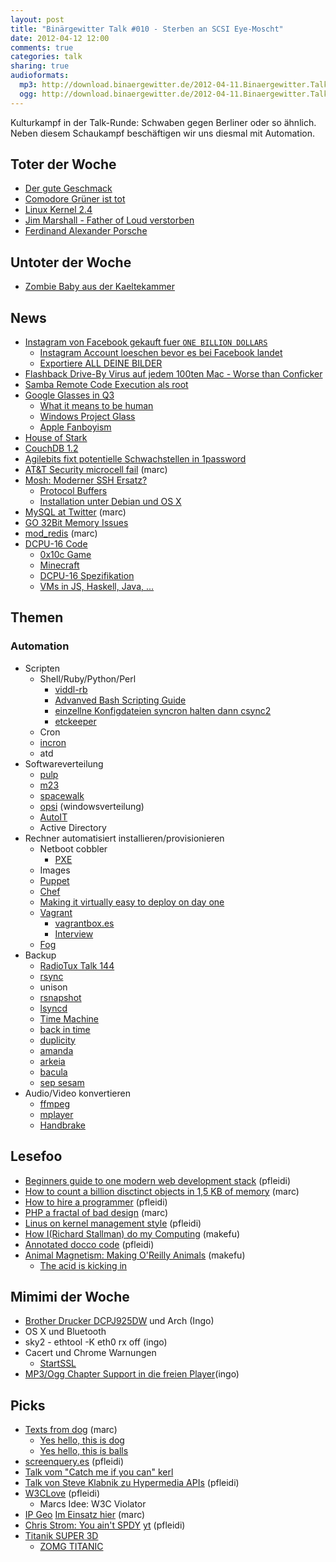 ```yaml
---
layout: post
title: "Binärgewitter Talk #010 - Sterben an SCSI Eye-Moscht"
date: 2012-04-12 12:00
comments: true
categories: talk
sharing: true
audioformats:
  mp3: http://download.binaergewitter.de/2012-04-11.Binaergewitter.Talk.10.mp3
  ogg: http://download.binaergewitter.de/2012-04-11.Binaergewitter.Talk.10.ogg
---
```

Kulturkampf in der Talk-Runde: Schwaben gegen Berliner oder so ähnlich. Neben diesem Schaukampf beschäftigen wir uns diesmal mit Automation.

## Toter der Woche
- [Der gute Geschmack]( http://robmientjes.nl/item/comic-serif )
- [Comodore Grüner ist tot](http://www.heise.de/newsticker/meldung/Computer-fuer-die-Massen-zum-Tode-des-Commodore-Gruenders-Jack-Tramiel-1517599.html )
- [Linux Kernel 2.4]( http://www.heise.de/newsticker/meldung/Pflege-des-Linux-Kernels-2-4-endet-1517604.html )
- [Jim Marshall - Father of Loud verstorben]( http://www.wochenblatt.de/nachrichten/altoetting/ueberregionales/Verstaerker-Erfinder-Jim-Marshall-tot;art5572,106046 )
- [Ferdinand Alexander Porsche]( http://de.wikipedia.org/wiki/Ferdinand_Alexander_Porsche )
## Untoter der Woche
* [Zombie Baby aus der Kaeltekammer]( http://www.rp-online.de/panorama/ausland/fruehchen-ueberlebt-stundenlang-in-kuehlraum-1.2787719 )
## News
- [Instagram von Facebook gekauft fuer `ONE BILLION DOLLARS`]( http://www.businessinsider.com/instagram-billion-dollar-valuation-2012-4 )
    - [Instagram Account loeschen bevor es bei Facebook landet]( https://instagram.com/accounts/remove/request/ )
    - [Exportiere ALL DEINE BILDER]( http://instaport.me/ )
- [Flashback Drive-By Virus auf jedem 100ten Mac - Worse than Conficker]( http://www.computerworld.com/s/article/9225937/Mac_Malware_Outbreak_Is_Bigger_than_39_Conficker_39_ )
- [Samba Remote Code Execution als root](https://www.samba.org/samba/security/CVE-2012-1182 )
- [Google Glasses in Q3]( https://plus.google.com/111626127367496192147/posts )
    - [What it means to be human]( http://blog.bit9.com/bid/80774/Project-Glass-Google-s-Augmented-Reality-Changes-What-it-is-to-be-Human?utm_source=BLOG-Project-Glass-Google-s-Augmented-Reality-Changes-What-it-is-to-be-Human-4.9.2012 )
    - [Windows Project Glass]( http://www.youtube.com/watch?v=ZwModZmOzDs )
    - [Apple Fanboyism]( http://www.cultofmac.com/159453/why-apple-wont-turn-you-into-a-cyborg/ )
- [House of Stark](https://p.twimg.com/AoNUIKYCIAA0eip.jpg )  
- [CouchDB 1.2]( http://couchdb.apache.org/ )
- [Agilebits fixt potentielle Schwachstellen in 1password]( http://blog.agilebits.com/2012/04/09/1password-ios-pbkdf2-goodness/ )
- [AT&T Security microcell fail]( http://fail0verflow.com/blog/2012/microcell-fail.html ) (marc)
- [Mosh: Moderner SSH Ersatz?]( http://mosh.mit.edu/ )
    * [Protocol Buffers]( https://developers.google.com/protocol-buffers/ )
    * [Installation unter Debian und OS X]( http://www.freshblurbs.com/installing-mosh-debian-squeeze-and-mac-os-x-lion )
- [MySQL at Twitter]( http://engineering.twitter.com/2012/04/mysql-at-twitter.html ) (marc)
- [GO 32Bit Memory Issues](http://news.ycombinator.net/item?id=3805302 )
- [mod_redis]( https://github.com/sneakybeaky/mod_redis ) (marc)
- [DCPU-16 Code]( https://github.com/blog/1098-take-over-the-galaxy-with-github )
    * [0x10c Game]( http://0x10c.com/ )
    * [Minecraft]( http://www.minecraft.net/ )
    * [DCPU-16 Spezifikation]( http://0x10c.com/doc/dcpu-16.txt )
    * [VMs in JS, Haskell, Java, ...]( https://github.com/dcpu16 )
## Themen
### Automation

- Scripten
    * Shell/Ruby/Python/Perl
        * [viddl-rb]( https://github.com/rb2k/viddl-rb )
        * [Advanved Bash Scripting Guide]( http://tldp.org/LDP/abs/html/ )
        * [einzellne Konfigdateien syncron halten dann csync2](http://oss.linbit.com/csync2/ )
        * [etckeeper](http://joey.kitenet.net/code/etckeeper/ )
    * Cron
    * [incron]( http://inotify.aiken.cz/?section=incron&page=doc&lang=en )
    * atd
- Softwareverteilung
    * [pulp](http://pulpproject.org/)
    * [m23](http://m23.sourceforge.net/PostNuke-0.750/html/index.php)
    * [spacewalk](http://spacewalk.redhat.com/)
    * [opsi](http://www.opsi.org/en) (windowsverteilung)
    * [AutoIT]( http://www.autoitscript.com/site/autoit/ )
    * Active Directory
- Rechner automatisiert installieren/provisionieren
    * Netboot cobbler
        * [PXE]( http://de.wikipedia.org/wiki/Preboot_Execution_Environment )
    * Images
    * [Puppet]( http://puppetlabs.com/puppet/what-is-puppet/ )
    * [Chef]( http://www.opscode.com/chef/ )
    * [Making it virtually easy to deploy on day one]( http://codeascraft.etsy.com/2012/03/13/making-it-virtually-easy-to-deploy-on-day-one/ )
    * [Vagrant]( http://vagrantup.com/ )
      - [vagrantbox.es]( http://vagrantbox.es/ )
      - [Interview]( http://thechangelog.com/post/17325686068/episode-0-7-2-vagrant-with-mitchell-hashimoto )
    * [Fog]( http://fog.io/ )
- Backup
    * [RadioTux Talk 144](http://www.radiotux.de/index.php?/archives/7597-Talk-144-RAID0-Backup.html )
    * [rsync](https://rsync.samba.org/)
    * unison
    * [rsnapshot](http://rsnapshot.org/)
    * [lsyncd]( https://code.google.com/p/lsyncd/ )
    * [Time Machine](https://www.apple.com/macosx/apps/#timemachine)
    * [back in time](http://backintime.le-web.org/)
    * [duplicity](http://duplicity.nongnu.org/)
    * [amanda](http://amanda.org/)
    * [arkeia](http://www.arkeia.com/)
    * [bacula](http://www.bacula.org/)
    * [sep sesam](http://sepsoftware.com/)
- Audio/Video konvertieren
    * [ffmpeg](http://ffmpeg.org/)
    * [mplayer](http://www.mplayerhq.hu/)
    * [Handbrake](http://handbrake.fr/)
## Lesefoo
- [Beginners guide to one modern web development stack]( http://coffeespoonsofcode.wordpress.com/2012/04/07/beginners-guide-to-one-modern-web-development-stack/ ) (pfleidi)
- [How to count a billion disctinct objects in 1,5 KB of memory]( http://highscalability.com/blog/2012/4/5/big-data-counting-how-to-count-a-billion-distinct-objects-us.html ) (marc)
- [How to hire a programmer]( http://www.codinghorror.com/blog/2012/03/how-to-hire-a-programmer.html ) (pfleidi)
- [PHP a fractal of bad design]( http://me.veekun.com/blog/2012/04/09/php-a-fractal-of-bad-design/ ) (marc)
- [Linus on kernel management style]( http://lwn.net/Articles/105375/ ) (pfleidi)
- [How I(Richard Stallman) do my Computing](http://stallman.org/stallman-computing.html ) (makefu)
- [Annotated docco code]( http://jashkenas.github.com/docco/ ) (pfleidi)
- [Animal Magnetism: Making O'Reilly Animals]( http://oreilly.com/news/lejeune_0400.html# ) (makefu)
    * [The acid is kicking in]( http://www.kontraband.com/pics/15421/OReilly-On-Acid/ )

## Mimimi der Woche
- [Brother Drucker DCPJ925DW](http://www.amazon.de/gp/product/B005HQPNWW/ref=as_li_ss_tl?ie=UTF8&tag=trektrip&linkCode=as2&camp=1638&creative=19454&creativeASIN=B005HQPNWW) und Arch (Ingo)
- OS X und Bluetooth
- sky2 - ethtool -K eth0 rx off (ingo)
- Cacert und Chrome Warnungen
    * [StartSSL]( http://www.startssl.com/ )
- [MP3/Ogg Chapter Support in die freien Player](https://plus.google.com/100883264249933714273/posts/GJM9D5VxX4G )(ingo)

## Picks
- [Texts from dog]( http://textfromdog.tumblr.com/ ) (marc)
    * [Yes hello, this is dog]( http://knowyourmeme.com/memes/yes-this-is-dog )
    * [Yes hello, this is balls]( http://memerial.net/4319-hello-yes-this-is-balls )
- [screenquery.es]( http://screenqueri.es/ ) (pfleidi)
- [Talk vom "Catch me if you can" kerl]( http://www.youtube.com/watch?v=vHOvl_D_tdU )
- [Talk von Steve Klabnik zu Hypermedia APIs]( http://vimeo.com/40084288 ) (pfleidi)
- [W3CLove]( http://w3clove.com/ ) (pfleidi)
   * Marcs Idee: W3C Violator
- [IP Geo]( http://ip-geo.appspot.com/ ) [Im Einsatz hier]( http://blog.marc-seeger.de/books.html ) (marc)
- [Chris Strom: You ain't SPDY]( http://confreaks.com/videos/652-gogaruco2011-you-ain-t-spdy ) [yt]( http://www.youtube.com/watch?v=zqst-oaXIHQ ) (pfleidi)
- [Titanik SUPER 3D]( http://www.youtube.com/watch?v=dJxj1mou03M )
   * [ZOMG TITANIC]( http://twitpic.com/97vogu )
   
